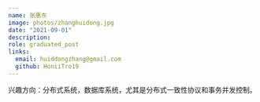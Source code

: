 ```yaml
---
name: 张惠东
image: photos/zhanghuidong.jpg
date: "2021-09-01"
description: 
role: graduated_post
links:
  email: huiddongzhang@gmail.com
  github: HoniiTro19
---
```


兴趣方向：分布式系统，数据库系统，尤其是分布式一致性协议和事务并发控制。